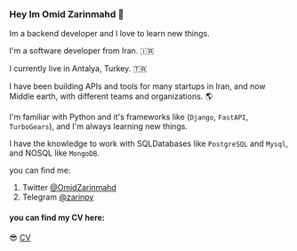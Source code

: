 ### Hey Im Omid Zarinmahd 👋

Im a backend developer and I love to learn new things.

I'm a software developer from Iran. 🇮🇷

I currently live in Antalya, Turkey. 🇹🇷

I have been building APIs and tools for many startups in Iran, and now Middle earth, with different teams and organizations. 🌎

I'm familiar with Python and it's frameworks like (`Django`, `FastAPI`, `TurboGears`), and I'm always learning new things.

I have the knowledge to work with SQLDatabases like `PostgreSQL` and `Mysql`, and NOSQL like `MongoDB`.


you can find me:
1. Twitter [@OmidZarinmahd](https://twitter.com/OmidZarinmahd)
2. Telegram [@zarinpy](t.me/zarinpy)

#### you can find my CV here:
😎  [CV](https://github.com/zarinpy/zarinpy/blob/main/omidCV.pdf)
